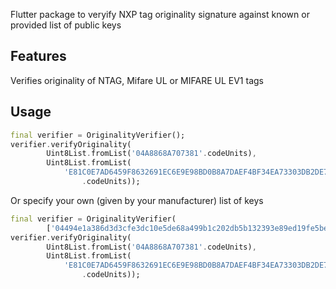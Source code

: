 Flutter package to veryify NXP tag originality signature against known or provided list of public keys

## Features

Verifies originality of NTAG, Mifare UL or MIFARE UL EV1 tags

## Usage

```dart
final verifier = OriginalityVerifier();
verifier.verifyOriginality(
        Uint8List.fromList('04A8868A707381'.codeUnits),
        Uint8List.fromList(
            'E81C0E7AD6459F8632691EC6E9E98BD0B8A7DAEF4BF34EA73303DB2DE7E09E94'
                .codeUnits));
```

Or specify your own (given by your manufacturer) list of keys

```dart
final verifier = OriginalityVerifier(
        ['04494e1a386d3d3cfe3dc10e5de68a499b1c202db5b132393e89ed19fe5be8bc61']);
verifier.verifyOriginality(
        Uint8List.fromList('04A8868A707381'.codeUnits),
        Uint8List.fromList(
            'E81C0E7AD6459F8632691EC6E9E98BD0B8A7DAEF4BF34EA73303DB2DE7E09E94'
                .codeUnits));
```
